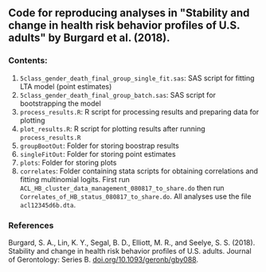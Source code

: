 ## Code for reproducing analyses in "Stability and change in health risk behavior profiles of U.S. adults" by Burgard et al. (2018).

### Contents:

1. `5class_gender_death_final_group_single_fit.sas`: SAS script for fitting LTA model (point estimates)
2. `5class_gender_death_final_group_batch.sas`: SAS script for bootstrapping the model
3. `process_results.R`: R script for processing results and preparing data for plotting
4. `plot_results.R`: R script for plotting results after running `process_results.R`
5. `groupBootOut`: Folder for storing boostrap results
6. `singleFitOut`: Folder for storing point estimates
7. `plots`: Folder for storing plots
8. `correlates`: Folder containing stata scripts for obtaining correlations and fitting multinomial logits. First run `ACL_HB_cluster_data_management_080817_to_share.do` then run `Correlates_of_HB_status_080817_to_share.do`. All analyses use the file `acl12345d6b.dta`.

### References

Burgard, S. A., Lin, K. Y., Segal, B. D., Elliott, M. R., and Seelye, S. S. (2018). Stability and change in health risk behavior profiles of U.S. adults. Journal of Gerontology: Series B. [doi.org/10.1093/geronb/gby088](https://doi.org/10.1093/geronb/gby088).
